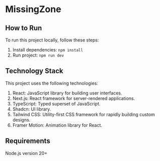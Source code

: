 # MissingZone

## How to Run

To run this project locally, follow these steps:

1. Install dependencies: `npm install`
2. Run project: `npm run dev`

## Technology Stack

This project uses the following technologies:

1. React: JavaScript library for building user interfaces.
2. Next.js: React framework for server-rendered applications.
3. TypeScript: Typed superset of JavaScript.
4. Shadcn: UI library.
5. Tailwind CSS: Utility-first CSS framework for rapidly building custom designs.
6. Framer Motion: Animation library for React.

## Requirements

Node.js version 20+
